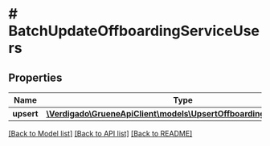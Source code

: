 # # BatchUpdateOffboardingServiceUsers

## Properties

Name | Type | Description | Notes
------------ | ------------- | ------------- | -------------
**upsert** | [**\Verdigado\GrueneApiClient\models\UpsertOffboardingServiceUser[]**](UpsertOffboardingServiceUser.md) |  | [optional]

[[Back to Model list]](../../README.md#models) [[Back to API list]](../../README.md#endpoints) [[Back to README]](../../README.md)
